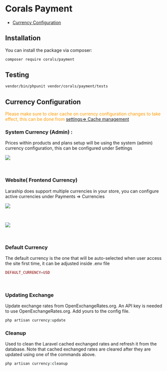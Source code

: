 # Corals Payment

- [Currency Configuration](#currency-configuration)

## Installation

You can install the package via composer:

```bash
composer require corals/payment
```

## Testing

```bash
vendor/bin/phpunit vendor/corals/payment/tests 
```

## Currency Configuration

<span style="color: #ff9900;">Please make sure to clear cache on currency configuration changes to take effect, this can be done from <a href="https://www.laraship.com/docs/laraship/laraship-configuration/cache-clear/">settings=&gt; Cache management</a></span>

### System Currency (Admin) :
Prices within products and plans setup will be using the system (admin) currency configuration, this can be configured under Settings

<p><img src="https://www.laraship.com/wp-content/uploads/2017/12/laraship_payments_settings.png"></p>
<p>&nbsp;</p>

### Website( Frontend Currency)
Laraship does support multiple currencies in your store, you can configure active currencies under Payments => Currencies

<p><img src="https://www.laraship.com/wp-content/uploads/2017/12/laraship_payments_currency_edit.png" ></p>
<p>&nbsp;</p>

<p><img src="https://www.laraship.com/wp-content/uploads/2017/12/laraship_payments_currencies.png"></p>
<p>&nbsp;</p>

### Default Currency
The default currency is the one that will be auto-selected when user access the site first time, it can be adjusted inside .env file

```php
DEFAULT_CURRENCY=USD
```
<p>&nbsp;</p>

### Updating Exchange
Update exchange rates from OpenExchangeRates.org. An API key is needed to use OpenExchangeRates.org. Add yours to the config file.

```php
php artisan currency:update
```

### Cleanup
Used to clean the Laravel cached exchanged rates and refresh it from the database. Note that cached exchanged rates are cleared after they are updated using one of the commands above.

```php
php artisan currency:cleanup
```
